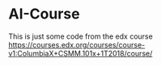 # AI-Course
This is just some code from the edx course https://courses.edx.org/courses/course-v1:ColumbiaX+CSMM.101x+1T2018/course/

